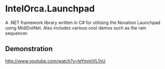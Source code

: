 IntelOrca.Launchpad
=====================
A .NET framework library written in C# for utilising the Novation Launchpad
using MidiDotNet. Also includes various cool demos such as the rain sequencer.

Demonstration
-----------------------
http://www.youtube.com/watch?v=leYmmiVL1nU